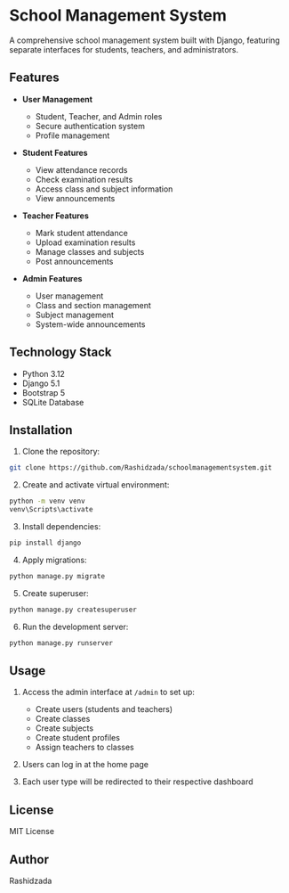 # School Management System

A comprehensive school management system built with Django, featuring separate interfaces for students, teachers, and administrators.

## Features

- **User Management**
  - Student, Teacher, and Admin roles
  - Secure authentication system
  - Profile management

- **Student Features**
  - View attendance records
  - Check examination results
  - Access class and subject information
  - View announcements

- **Teacher Features**
  - Mark student attendance
  - Upload examination results
  - Manage classes and subjects
  - Post announcements

- **Admin Features**
  - User management
  - Class and section management
  - Subject management
  - System-wide announcements

## Technology Stack

- Python 3.12
- Django 5.1
- Bootstrap 5
- SQLite Database

## Installation

1. Clone the repository:
```bash
git clone https://github.com/Rashidzada/schoolmanagementsystem.git
```

2. Create and activate virtual environment:
```bash
python -m venv venv
venv\Scripts\activate
```

3. Install dependencies:
```bash
pip install django
```

4. Apply migrations:
```bash
python manage.py migrate
```

5. Create superuser:
```bash
python manage.py createsuperuser
```

6. Run the development server:
```bash
python manage.py runserver
```

## Usage

1. Access the admin interface at `/admin` to set up:
   - Create users (students and teachers)
   - Create classes
   - Create subjects
   - Create student profiles
   - Assign teachers to classes

2. Users can log in at the home page
3. Each user type will be redirected to their respective dashboard

## License

MIT License

## Author

Rashidzada

